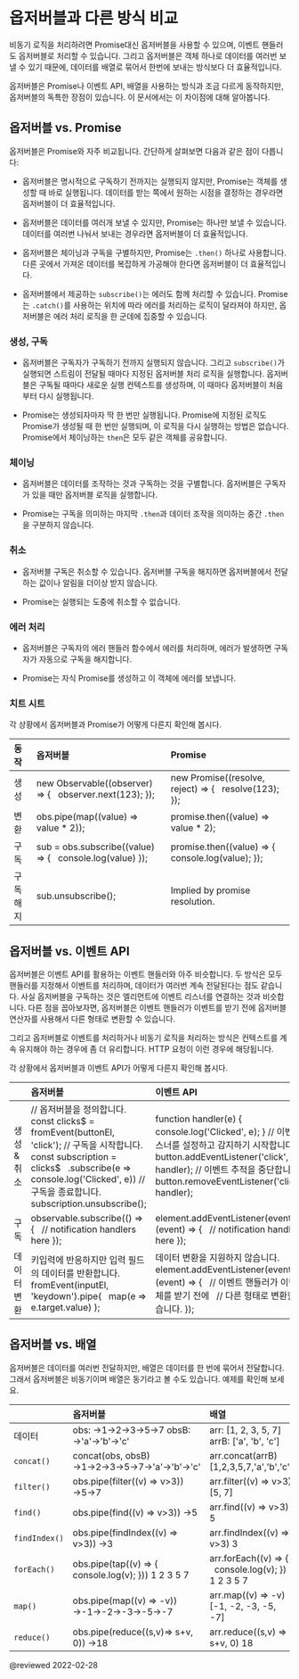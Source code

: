 <!--
# Observables compared to other techniques
-->
# 옵저버블과 다른 방식 비교

<!--
You can often use observables instead of promises to deliver values asynchronously.
Similarly, observables can take the place of event handlers.
Finally, because observables deliver multiple values, you can use them where you might otherwise build and operate on arrays.

Observables behave somewhat differently from the alternative techniques in each of these situations, but offer some significant advantages.
Here are detailed comparisons of the differences.
-->
비동기 로직을 처리하려면 Promise대신 옵저버블을 사용할 수 있으며, 이벤트 핸들러도 옵저버블로 처리할 수 있습니다.
그리고 옵저버블은 객체 하나로 데이터를 여러번 보낼 수 있기 때문에, 데이터를 배열로 묶어서 한번에 보내는 방식보다 더 효율적입니다.

옵저버블은 Promise나 이벤트 API, 배열을 사용하는 방식과 조금 다르게 동작하지만, 옵저버블의 독특한 장점이 있습니다.
이 문서에서는 이 차이점에 대해 알아봅니다.


<!--
## Observables compared to promises
-->
## 옵저버블 vs. Promise

<!--
Observables are often compared to promises.
Here are some key differences:

*   Observables are declarative; computation does not start until subscription.
    Promises execute immediately on creation.
    This makes observables useful for defining recipes that can be run whenever you need the result.

*   Observables provide many values.
    Promises provide one.
    This makes observables useful for getting multiple values over time.

*   Observables differentiate between chaining and subscription.
    Promises only have `.then()` clauses.
    This makes observables useful for creating complex transformation recipes to be used by other part of the system, without causing the work to be executed.

*   Observables `subscribe()` is responsible for handling errors.
    Promises push errors to the child promises.
    This makes observables useful for centralized and predictable error handling.
-->
옵저버블은 Promise와 자주 비교됩니다.
간단하게 살펴보면 다음과 같은 점이 다릅니다:

*   옵저버블은 명시적으로 구독하기 전까지는 실행되지 않지만, Promise는 객체를 생성할 때 바로 실행됩니다.
    데이터를 받는 쪽에서 원하는 시점을 결정하는 경우라면 옵저버블이 더 효율적입니다.

*   옵저버블은 데이터를 여러개 보낼 수 있지만, Promise는 하나만 보낼 수 있습니다.
    데이터를 여러번 나눠서 보내는 경우라면 옵저버블이 더 효율적입니다.

*   옵저버블은 체이닝과 구독을 구별하지만, Promise는 `.then()` 하나로 사용합니다.
    다른 곳에서 가져온 데이터를 복잡하게 가공해야 한다면 옵저버블이 더 효율적입니다.

*   옵저버블에서 제공하는 `subscribe()`는 에러도 함께 처리할 수 있습니다.
    Promise는 `.catch()`를 사용하는 위치에 따라 에러를 처리하는 로직이 달라져야 하지만, 옵저버블은 에러 처리 로직을 한 군데에 집중할 수 있습니다.


<!--
### Creation and subscription
-->
### 생성, 구독

<!--
*   Observables are not executed until a consumer subscribes.
    The `subscribe()` executes the defined behavior once, and it can be called again.
    Each subscription has its own computation.
    Resubscription causes recomputation of values.

    <code-example header="src/observables.ts (observable)" path="comparing-observables/src/observables.ts" region="observable"></code-example>

*   Promises execute immediately, and just once.
    The computation of the result is initiated when the promise is created.
    There is no way to restart work.
    All `then` clauses \(subscriptions\) share the same computation.

    <code-example header="src/promises.ts (promise)" path="comparing-observables/src/promises.ts" region="promise"></code-example>
-->
*   옵저버블은 구독자가 구독하기 전까지 실행되지 않습니다.
    그리고 `subscribe()`가 실행되면 스트림이 전달될 때마다 지정된 옵저버블 처리 로직을 실행합니다.
    옵저버블은 구독될 때마다 새로운 실행 컨텍스트를 생성하며, 이 때마다 옵저버블이 처음부터 다시 실행됩니다.

    <code-example header="src/observables.ts (옵저버블)" path="comparing-observables/src/observables.ts" region="observable"></code-example>

*   Promise는 생성되자마자 딱 한 번만 실행됩니다.
    Promise에 지정된 로직도 Promise가 생성될 때 한 번만 실행되며, 이 로직을 다시 실행하는 방법은 없습니다.
    Promise에서 체이닝하는 `then`은 모두 같은 객체를 공유합니다.

    <code-example header="src/promises.ts (Promise)" path="comparing-observables/src/promises.ts" region="promise"></code-example>


<!--
### Chaining
-->
### 체이닝

<!--
*   Observables differentiate between transformation function such as a map and subscription.
    Only subscription activates the subscriber function to start computing the values.

    <code-example header="src/observables.ts (chain)" path="comparing-observables/src/observables.ts" region="chain"></code-example>

*   Promises do not differentiate between the last `.then` clauses \(equivalent to subscription\) and intermediate `.then` clauses \(equivalent to map\).

    <code-example header="src/promises.ts (chain)" path="comparing-observables/src/promises.ts" region="chain"></code-example>
-->
*   옵저버블은 데이터를 조작하는 것과 구독하는 것을 구별합니다.
    옵저버블은 구독자가 있을 때만 옵저버블 로직을 실행합니다.

    <code-example header="src/observables.ts (체이닝)" path="comparing-observables/src/observables.ts" region="chain"></code-example>

*   Promise는 구독을 의미하는 마지막 `.then`과 데이터 조작을 의미하는 중간 `.then`을 구분하지 않습니다.

    <code-example header="src/promises.ts (체이닝)" path="comparing-observables/src/promises.ts" region="chain"></code-example>




<!--
### Cancellation
-->
### 취소

<!--
*   Observable subscriptions are cancellable.
    Unsubscribing removes the listener from receiving further values, and notifies the subscriber function to cancel work.

    <code-example header="src/observables.ts (unsubscribe)" path="comparing-observables/src/observables.ts" region="unsubscribe"></code-example>

*   Promises are not cancellable.
-->
*   옵저버블 구독은 취소할 수 있습니다.
    옵저버블 구독을 해지하면 옵저버블에서 전달하는 값이나 알림을 더이상 받지 않습니다.

    <code-example header="src/observables.ts (구독 취소)" path="comparing-observables/src/observables.ts" region="unsubscribe"></code-example>

*   Promise는 실행되는 도중에 취소할 수 없습니다.


<!--
### Error handling
-->
### 에러 처리

<!--
*   Observable execution errors are delivered to the subscriber's error handler, and the subscriber automatically unsubscribes from the observable.

    <code-example header="src/observables.ts (error)" path="comparing-observables/src/observables.ts" region="error"></code-example>

*   Promises push errors to the child promises.

    <code-example header="src/promises.ts (error)" path="comparing-observables/src/promises.ts" region="error"></code-example>
-->
*   옵저버블은 구독자의 에러 핸들러 함수에서 에러를 처리하며, 에러가 발생하면 구독자가 자동으로 구독을 해지합니다.

    <code-example header="src/observables.ts (error)" path="comparing-observables/src/observables.ts" region="error"></code-example>

*   Promise는 자식 Promise를 생성하고 이 객체에 에러를 보냅니다.

    <code-example header="src/promises.ts (error)" path="comparing-observables/src/promises.ts" region="error"></code-example>


<!--
### Cheat sheet
-->
### 치트 시트

<!--
The following code snippets illustrate how the same kind of operation is defined using observables and promises.

| Operation   | Observable                                                                                                                                                           | Promise |
|:---         |:---                                                                                                                                                                  |:---     |
| Creation    | <code-example format="typescript" hideCopy language="typescript"> new Observable((observer) =&gt; { &NewLine;&nbsp; observer.next(123); &NewLine;}); </code-example> | <code-example format="typescript" hideCopy language="typescript"> new Promise((resolve, reject) =&gt; { &NewLine;&nbsp; resolve(123); &NewLine;}); </code-example> |
| Transform   | <code-example format="typescript" hideCopy language="typescript"> obs.pipe(map((value) =&gt; value &ast; 2));</pre>                                                  | <code-example format="typescript" hideCopy language="typescript"> promise.then((value) =&gt; value &ast; 2);</code-example>                                        |
| Subscribe   | <code-example format="typescript" hideCopy language="typescript"> sub = obs.subscribe((value) =&gt; { &NewLine;&nbsp; console.log(value) &NewLine;});</code-example> | <code-example format="typescript" hideCopy language="typescript"> promise.then((value) =&gt; { &NewLine;&nbsp; console.log(value); &NewLine;}); </code-example>    |
| Unsubscribe | <code-example format="typescript" hideCopy language="typescript"> sub.unsubscribe();</code-example>                                                                  | Implied by promise resolution.                                                                                                                                     |
-->
각 상황에서 옵저버블과 Promise가 어떻게 다른지 확인해 봅시다.

| 동작    | 옵저버블                                                                                                                                                                 | Promise |
|:------|:---------------------------------------------------------------------------------------------------------------------------------------------------------------------|:---     |
| 생성    | <code-example format="typescript" hideCopy language="typescript"> new Observable((observer) =&gt; { &NewLine;&nbsp; observer.next(123); &NewLine;}); </code-example> | <code-example format="typescript" hideCopy language="typescript"> new Promise((resolve, reject) =&gt; { &NewLine;&nbsp; resolve(123); &NewLine;}); </code-example> |
| 변환    | <code-example format="typescript" hideCopy language="typescript"> obs.pipe(map((value) =&gt; value &ast; 2));</pre>                                                  | <code-example format="typescript" hideCopy language="typescript"> promise.then((value) =&gt; value &ast; 2);</code-example>                                        |
| 구독    | <code-example format="typescript" hideCopy language="typescript"> sub = obs.subscribe((value) =&gt; { &NewLine;&nbsp; console.log(value) &NewLine;});</code-example> | <code-example format="typescript" hideCopy language="typescript"> promise.then((value) =&gt; { &NewLine;&nbsp; console.log(value); &NewLine;}); </code-example>    |
| 구독 해지 | <code-example format="typescript" hideCopy language="typescript"> sub.unsubscribe();</code-example>                                                                  | Implied by promise resolution.                                                                                                                                     |


<!--
## Observables compared to events API
-->
## 옵저버블 vs. 이벤트 API

<!--
Observables are very similar to event handlers that use the events API.
Both techniques define notification handlers, and use them to process multiple values delivered over time.
Subscribing to an observable is equivalent to adding an event listener.
One significant difference is that you can configure an observable to transform an event before passing the event to the handler.

Using observables to handle events and asynchronous operations can have the advantage of greater consistency in contexts such as HTTP requests.

Here are some code samples that illustrate how the same kind of operation is defined using observables and the events API.

|                             | Observable                                                                                                                                                                                                                                                                                                                                                      | Events API |
|:---                         |:---                                                                                                                                                                                                                                                                                                                                                             |:---        |
| Creation &amp; cancellation | <code-example format="typescript" hideCopy language="typescript"> // Setup &NewLine;const clicks&dollar; = fromEvent(buttonEl, 'click'); &NewLine;// Begin listening &NewLine;const subscription = clicks&dollar; &NewLine;&nbsp; .subscribe(e =&gt; console.log('Clicked', e)) &NewLine;// Stop listening &NewLine;subscription.unsubscribe(); </code-example> | <code-example format="typescript" hideCopy language="typescript">function handler(e) { &NewLine;&nbsp; console.log('Clicked', e); &NewLine;} &NewLine;// Setup &amp; begin listening &NewLine;button.addEventListener('click', handler); &NewLine;// Stop listening &NewLine;button.removeEventListener('click', handler); </code-example> |
| Subscription                | <code-example format="typescript" hideCopy language="typescript">observable.subscribe(() =&gt; { &NewLine;&nbsp; // notification handlers here &NewLine;});</code-example>                                                                                                                                                                                      | <code-example format="typescript" hideCopy language="typescript">element.addEventListener(eventName, (event) =&gt; { &NewLine;&nbsp; // notification handler here &NewLine;}); </code-example>                                                                                                                                             |
| Configuration               | Listen for keystrokes, but provide a stream representing the value in the input. <code-example format="typescript" hideCopy language="typescript"> fromEvent(inputEl, 'keydown').pipe( &NewLine;&nbsp; map(e =&gt; e.target.value) &NewLine;); </code-example>                                                                                                  | Does not support configuration. <code-example format="typescript" hideCopy language="typescript"> element.addEventListener(eventName, (event) =&gt; { &NewLine;&nbsp; // Cannot change the passed Event into another &NewLine;&nbsp; // value before it gets to the handler &NewLine;}); </code-example>                                   |
-->
옵저버블은 이벤트 API를 활용하는 이벤트 핸들러와 아주 비슷합니다.
두 방식은 모두 핸들러를 지정해서 이벤트를 처리하며, 데이터가 여러번 계속 전달된다는 점도 같습니다.
사실 옵저버블을 구독하는 것은 엘리먼트에 이벤트 리스너를 연결하는 것과 비슷합니다.
다른 점을 꼽아보자면, 옵저버블은 이벤트 핸들러가 이벤트를 받기 전에 옵저버블 연산자를 사용해서 다른 형태로 변환할 수 있습니다.

그리고 옵저버블로 이벤트를 처리하거나 비동기 로직을 처리하는 방식은 컨텍스트를 계속 유지해야 하는 경우에 좀 더 유리합니다.
HTTP 요청이 이런 경우에 해당됩니다.

각 상황에서 옵저버블과 이벤트 API가 어떻게 다른지 확인해 봅시다.

|                     | 옵저버블                                                                                                                                                                                                                                                                                                                                                                        | 이벤트 API                                                                                                                                                                                                                                                                                                                                              |
|:--------------------|:----------------------------------------------------------------------------------------------------------------------------------------------------------------------------------------------------------------------------------------------------------------------------------------------------------------------------------------------------------------------------|:-----------------------------------------------------------------------------------------------------------------------------------------------------------------------------------------------------------------------------------------------------------------------------------------------------------------------------------------------------|
| 생성 &amp; 취소         | <code-example format="typescript" hideCopy language="typescript"> // 옵저버블을 정의합니다. &NewLine;const clicks&dollar; = fromEvent(buttonEl, 'click'); &NewLine;// 구독을 시작합니다. &NewLine;const subscription = clicks&dollar; &NewLine;&nbsp; .subscribe(e =&gt; console.log('Clicked', e)) &NewLine;// 구독을 종료합니다. &NewLine;subscription.unsubscribe(); </code-example> | <code-example format="typescript" hideCopy language="typescript">function handler(e) { &NewLine;&nbsp; console.log('Clicked', e); &NewLine;} &NewLine;// 이벤트 리스너를 설정하고 감지하기 시작합니다. &NewLine;button.addEventListener('click', handler); &NewLine;// 이벤트 추적을 중단합니다. &NewLine;button.removeEventListener('click', handler); </code-example> |
| 구독                  | <code-example format="typescript" hideCopy language="typescript">observable.subscribe(() =&gt; { &NewLine;&nbsp; // notification handlers here &NewLine;});</code-example>                                                                                                                                                                                                  | <code-example format="typescript" hideCopy language="typescript">element.addEventListener(eventName, (event) =&gt; { &NewLine;&nbsp; // notification handler here &NewLine;}); </code-example>                                                                                                                                                       |
| 데이터 변환 | 키입력에 반응하지만 입력 필드의 데이터를 반환합니다. <code-example format="typescript" hideCopy language="typescript"> fromEvent(inputEl, 'keydown').pipe( &NewLine;&nbsp; map(e =&gt; e.target.value) &NewLine;); </code-example>                                                                                                                                                                 | 데이터 변환을 지원하지 않습니다. <code-example format="typescript" hideCopy language="typescript"> element.addEventListener(eventName, (event) =&gt; { &NewLine;&nbsp; // 이벤트 핸들러가 이벤트 객체를 받기 전에 &NewLine;&nbsp; // 다른 형태로 변환할 수 없습니다. &NewLine;}); </code-example>                                                                                                |


<!--
## Observables compared to arrays
-->
## 옵저버블 vs. 배열

<!--
An observable produces values over time.
An array is created as a static set of values.
In a sense, observables are asynchronous where arrays are synchronous.
In the following examples, <code>&rarr;</code> implies asynchronous value delivery.

| Values        | Observable                                                                                                                                                                                                                                           | Array                                                                                                                                                                                                                |
|:---           |:---                                                                                                                                                                                                                                                  |:---                                                                                                                                                                                                                 |
| Given         | <code-example format="typescript" hideCopy language="typescript"> obs: &rarr;1&rarr;2&rarr;3&rarr;5&rarr;7 </code-example> <code-example format="typescript" hideCopy language="typescript"> obsB: &rarr;'a'&rarr;'b'&rarr;'c' </code-example>       | <code-example format="typescript" hideCopy language="typescript"> arr: [1, 2, 3, 5, 7] </code-example> <code-example format="typescript" hideCopy language="typescript"> arrB: ['a', 'b', 'c'] </code-example>      |
| `concat()`    | <code-example format="typescript" hideCopy language="typescript"> concat(obs, obsB) </code-example> <code-example format="typescript" hideCopy language="typescript"> &rarr;1&rarr;2&rarr;3&rarr;5&rarr;7&rarr;'a'&rarr;'b'&rarr;'c' </code-example> | <code-example format="typescript" hideCopy language="typescript"> arr.concat(arrB) </code-example> <code-example format="typescript" hideCopy language="typescript"> [1,2,3,5,7,'a','b','c'] </code-example>        |
| `filter()`    | <code-example format="typescript" hideCopy language="typescript"> obs.pipe(filter((v) =&gt; v&gt;3)) </code-example> <code-example format="typescript" hideCopy language="typescript"> &rarr;5&rarr;7 </code-example>                                | <code-example format="typescript" hideCopy language="typescript"> arr.filter((v) =&gt; v&gt;3) </code-example> <code-example format="typescript" hideCopy language="typescript"> [5, 7] </code-example>             |
| `find()`      | <code-example format="typescript" hideCopy language="typescript"> obs.pipe(find((v) =&gt; v&gt;3)) </code-example> <code-example format="typescript" hideCopy language="typescript"> &rarr;5 </code-example>                                         | <code-example format="typescript" hideCopy language="typescript"> arr.find((v) =&gt; v&gt;3) </code-example> <code-example format="typescript" hideCopy language="typescript"> 5 </code-example>                    |
| `findIndex()` | <code-example format="typescript" hideCopy language="typescript"> obs.pipe(findIndex((v) =&gt; v&gt;3)) </code-example> <code-example format="typescript" hideCopy language="typescript"> &rarr;3 </code-example>                                    | <code-example format="typescript" hideCopy language="typescript"> arr.findIndex((v) =&gt; v&gt;3) </code-example> <code-example format="typescript" hideCopy language="typescript"> 3 </code-example>               |
| `forEach()`   | <code-example format="typescript" hideCopy language="typescript"> obs.pipe(tap((v) =&gt; { &NewLine; &nbsp; console.log(v); &NewLine; })) &NewLine; 1 &NewLine; 2 &NewLine; 3 &NewLine; 5 &NewLine; 7 </code-example>                                | <code-example format="typescript" hideCopy language="typescript"> arr.forEach((v) =&gt; { &NewLine; &nbsp; console.log(v); &NewLine; }) &NewLine; 1 &NewLine; 2 &NewLine; 3 &NewLine; 5 &NewLine; 7 </code-example> |
| `map()`       | <code-example format="typescript" hideCopy language="typescript"> obs.pipe(map((v) =&gt; -v)) </code-example> <code-example format="typescript" hideCopy language="typescript"> &rarr;-1&rarr;-2&rarr;-3&rarr;-5&rarr;-7 </code-example>             | <code-example format="typescript" hideCopy language="typescript"> arr.map((v) =&gt; -v) </code-example> <code-example format="typescript" hideCopy language="typescript"> [-1, -2, -3, -5, -7] </code-example>      |
| `reduce()`    | <code-example format="typescript" hideCopy language="typescript"> obs.pipe(reduce((s,v)=&gt; s+v, 0)) </code-example> <code-example format="typescript" hideCopy language="typescript"> &rarr;18 </code-example>                                     | <code-example format="typescript" hideCopy language="typescript"> arr.reduce((s,v) =&gt; s+v, 0) </code-example> <code-example format="typescript" hideCopy language="typescript"> 18 </code-example>               |
-->
옵저버블은 데이터를 여러번 전달하지만, 배열은 데이터를 한 번에 묶어서 전달합니다.
그래서 옵저버블은 비동기이며 배열은 동기라고 볼 수도 있습니다.
예제를 확인해 보세요.

|               | 옵저버블                                                                                                                                                                                                                                                 | 배열                                                                                                                                                                                                                  |
|:--------------|:-----------------------------------------------------------------------------------------------------------------------------------------------------------------------------------------------------------------------------------------------------|:--------------------------------------------------------------------------------------------------------------------------------------------------------------------------------------------------------------------|
| 데이터           | <code-example format="typescript" hideCopy language="typescript"> obs: &rarr;1&rarr;2&rarr;3&rarr;5&rarr;7 </code-example> <code-example format="typescript" hideCopy language="typescript"> obsB: &rarr;'a'&rarr;'b'&rarr;'c' </code-example>       | <code-example format="typescript" hideCopy language="typescript"> arr: [1, 2, 3, 5, 7] </code-example> <code-example format="typescript" hideCopy language="typescript"> arrB: ['a', 'b', 'c'] </code-example>      |
| `concat()`    | <code-example format="typescript" hideCopy language="typescript"> concat(obs, obsB) </code-example> <code-example format="typescript" hideCopy language="typescript"> &rarr;1&rarr;2&rarr;3&rarr;5&rarr;7&rarr;'a'&rarr;'b'&rarr;'c' </code-example> | <code-example format="typescript" hideCopy language="typescript"> arr.concat(arrB) </code-example> <code-example format="typescript" hideCopy language="typescript"> [1,2,3,5,7,'a','b','c'] </code-example>        |
| `filter()`    | <code-example format="typescript" hideCopy language="typescript"> obs.pipe(filter((v) =&gt; v&gt;3)) </code-example> <code-example format="typescript" hideCopy language="typescript"> &rarr;5&rarr;7 </code-example>                                | <code-example format="typescript" hideCopy language="typescript"> arr.filter((v) =&gt; v&gt;3) </code-example> <code-example format="typescript" hideCopy language="typescript"> [5, 7] </code-example>             |
| `find()`      | <code-example format="typescript" hideCopy language="typescript"> obs.pipe(find((v) =&gt; v&gt;3)) </code-example> <code-example format="typescript" hideCopy language="typescript"> &rarr;5 </code-example>                                         | <code-example format="typescript" hideCopy language="typescript"> arr.find((v) =&gt; v&gt;3) </code-example> <code-example format="typescript" hideCopy language="typescript"> 5 </code-example>                    |
| `findIndex()` | <code-example format="typescript" hideCopy language="typescript"> obs.pipe(findIndex((v) =&gt; v&gt;3)) </code-example> <code-example format="typescript" hideCopy language="typescript"> &rarr;3 </code-example>                                    | <code-example format="typescript" hideCopy language="typescript"> arr.findIndex((v) =&gt; v&gt;3) </code-example> <code-example format="typescript" hideCopy language="typescript"> 3 </code-example>               |
| `forEach()`   | <code-example format="typescript" hideCopy language="typescript"> obs.pipe(tap((v) =&gt; { &NewLine; &nbsp; console.log(v); &NewLine; })) &NewLine; 1 &NewLine; 2 &NewLine; 3 &NewLine; 5 &NewLine; 7 </code-example>                                | <code-example format="typescript" hideCopy language="typescript"> arr.forEach((v) =&gt; { &NewLine; &nbsp; console.log(v); &NewLine; }) &NewLine; 1 &NewLine; 2 &NewLine; 3 &NewLine; 5 &NewLine; 7 </code-example> |
| `map()`       | <code-example format="typescript" hideCopy language="typescript"> obs.pipe(map((v) =&gt; -v)) </code-example> <code-example format="typescript" hideCopy language="typescript"> &rarr;-1&rarr;-2&rarr;-3&rarr;-5&rarr;-7 </code-example>             | <code-example format="typescript" hideCopy language="typescript"> arr.map((v) =&gt; -v) </code-example> <code-example format="typescript" hideCopy language="typescript"> [-1, -2, -3, -5, -7] </code-example>      |
| `reduce()`    | <code-example format="typescript" hideCopy language="typescript"> obs.pipe(reduce((s,v)=&gt; s+v, 0)) </code-example> <code-example format="typescript" hideCopy language="typescript"> &rarr;18 </code-example>                                     | <code-example format="typescript" hideCopy language="typescript"> arr.reduce((s,v) =&gt; s+v, 0) </code-example> <code-example format="typescript" hideCopy language="typescript"> 18 </code-example>               |

<!-- links -->

<!-- external links -->

<!-- end links -->

@reviewed 2022-02-28
